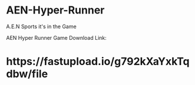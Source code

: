# AEN-Hyper-Runner
A.E.N Sports it's in the Game

AEN Hyper Runner Game Download Link:
<h1> https://fastupload.io/g792kXaYxkTqdbw/file </h1>
